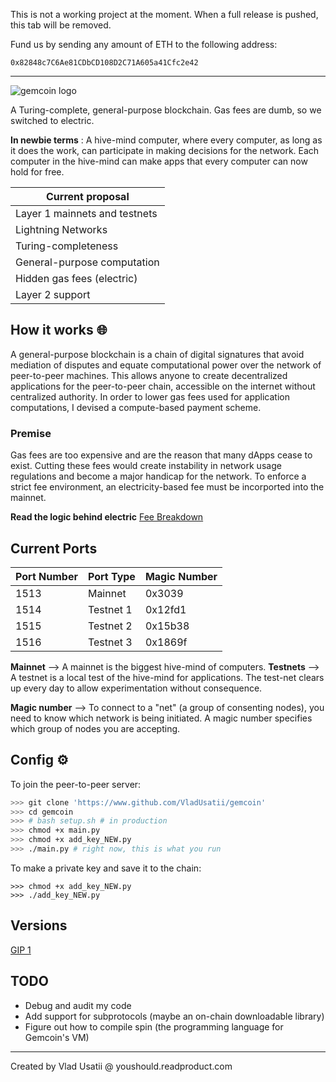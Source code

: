
This is not a working project at the moment. When a full release is pushed, this tab will be removed.

Fund us by sending any amount of ETH to the following address:

```0x82848c7C6Ae81CDbCD108D2C71A605a41Cfc2e42```

----

![gemcoin logo](https://github.com/vladusatii/gemcoin/blob/main/aprilGemcoinLogo.png?raw=true)

A Turing-complete, general-purpose blockchain. Gas fees are dumb, so we switched to electric.

**In newbie terms** : A hive-mind computer, where every computer, as long as it does the work, can participate in making decisions for the network. Each computer in the hive-mind can make apps that every computer can now hold for free.

| Current proposal				|
| ----------------------------- |
| Layer 1 mainnets and testnets |
| Lightning Networks			|
| Turing-completeness			|
| General-purpose computation	|
| Hidden gas fees (electric)	|
| Layer 2 support				|

## How it works 🌐

A general-purpose blockchain is a chain of digital signatures that avoid mediation of disputes and equate computational power over the network of peer-to-peer machines. This allows anyone to create decentralized applications for the peer-to-peer chain, accessible on the internet without centralized authority. In order to lower gas fees used for application computations, I devised a compute-based payment scheme.

### Premise

Gas fees are too expensive and are the reason that many dApps cease to exist. Cutting these fees would create instability in network usage regulations and become a major handicap for the network. To enforce a strict fee environment, an electricity-based fee must be incorported into the mainnet.

**Read the logic behind electric** [Fee Breakdown](https://github.com/VladUsatii/gemcoin/blob/main/docs/FEE.md)

## Current Ports

| Port Number	| Port Type	| Magic Number |
| ------------- | --------- | ------------ |
| 1513			| Mainnet	| 0x3039       |
| 1514			| Testnet 1	| 0x12fd1      |
| 1515			| Testnet 2	| 0x15b38      |
| 1516			| Testnet 3	| 0x1869f      |

**Mainnet** --> A mainnet is the biggest hive-mind of computers.
**Testnets** --> A testnet is a local test of the hive-mind for applications. The test-net clears up every day to allow experimentation without consequence.

**Magic number** --> To connect to a "net" (a group of consenting nodes), you need to know which network is being initiated. A magic number specifies which group of nodes you are accepting.

## Config ⚙️

To join the peer-to-peer server:

```bash
>>> git clone 'https://www.github.com/VladUsatii/gemcoin'
>>> cd gemcoin
>>> # bash setup.sh # in production
>>> chmod +x main.py
>>> chmod +x add_key_NEW.py
>>> ./main.py # right now, this is what you run
```

To make a private key and save it to the chain:

```
>>> chmod +x add_key_NEW.py
>>> ./add_key_NEW.py
```

## Versions

[GIP 1](https://github.com/VladUsatii/gemcoin/docs/GIP1.md)

## TODO

- Debug and audit my code
- Add support for subprotocols (maybe an on-chain downloadable library)
- Figure out how to compile spin (the programming language for Gemcoin's VM)

---

Created by Vlad Usatii @ youshould.readproduct.com
